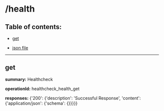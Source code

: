 # /health

## Table of contents:
- [get](#get)

- [json file](./_health.json)

---
<a name="get"></a>
## get

**summary:** Healthcheck

**operationId:** healthcheck_health_get

**responses:** {'200': {'description': 'Successful Response', 'content': {'application/json': {'schema': {}}}}}

